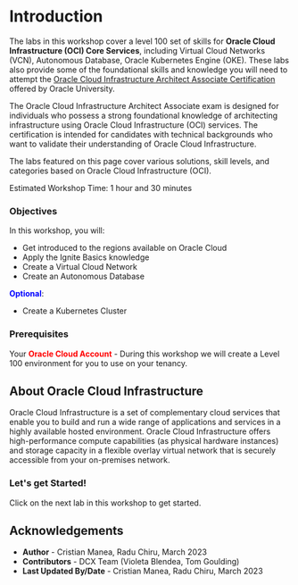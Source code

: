 # Introduction

The labs in this workshop cover a level 100 set of skills for **Oracle Cloud Infrastructure (OCI) Core Services**, including Virtual Cloud Networks (VCN), Autonomous Database, Oracle Kubernetes Engine (OKE). These labs also provide some of the foundational skills and knowledge you will need to attempt the [Oracle Cloud Infrastructure Architect Associate Certification](https://education.oracle.com/oracle-cloud-infrastructure-2022-architect-associate/pexam_1Z0-1072-22) offered by Oracle University.

The Oracle Cloud Infrastructure Architect Associate exam is designed for individuals who possess a strong foundational knowledge of architecting infrastructure using Oracle Cloud Infrastructure (OCI) services. The certification is intended for candidates with technical backgrounds who want to validate their understanding of Oracle Cloud Infrastructure.

The labs featured on this page cover various solutions, skill levels, and categories based on Oracle Cloud Infrastructure (OCI).

Estimated Workshop Time: 1 hour and 30 minutes

### Objectives
In this workshop, you will:
- Get introduced to the regions available on Oracle Cloud
- Apply the Ignite Basics knowledge
- Create a Virtual Cloud Network
- Create an Autonomous Database

**<font color="blue">Optional</font>**:
 - Create a Kubernetes Cluster
### Prerequisites
Your **<font color="red">Oracle Cloud Account</font>** - During this workshop we will create a Level 100 environment for you to use on your tenancy.


## About Oracle Cloud Infrastructure

Oracle Cloud Infrastructure is a set of complementary cloud services that enable you to build and run a wide range of applications and services in a highly available hosted environment. Oracle Cloud Infrastructure offers high-performance compute capabilities (as physical hardware instances) and storage capacity in a flexible overlay virtual network that is securely accessible from your on-premises network.

### Let's get Started!

Click on the next lab in this workshop to get started.

## Acknowledgements

- **Author** - Cristian Manea, Radu Chiru, March 2023
- **Contributors** - DCX Team (Violeta Blendea, Tom Goulding)
- **Last Updated By/Date** - Cristian Manea, Radu Chiru, March 2023


